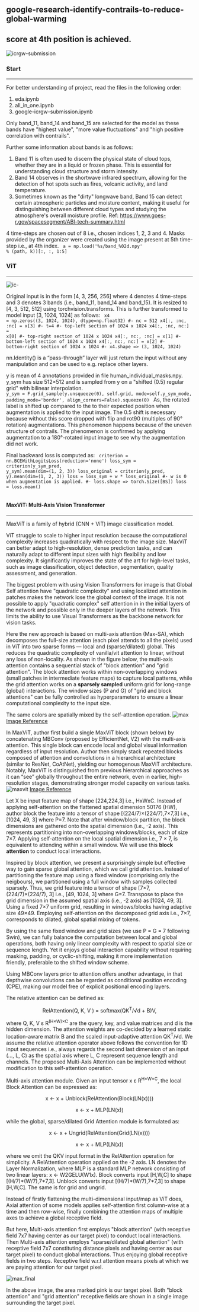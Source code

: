 ## google-research-identify-contrails-to-reduce-global-warming
## score at 4th position is achieved.
![icrgw-submission](https://github.com/bishnarender/google-research-identify-contrails-to-reduce-global-warming/assets/49610834/1d222a45-d081-4a5d-bab5-8e29ae3fb2bb)

### Start 
-----
For better understanding of project, read the files in the following order:
1. eda.ipynb 
2. all_in_one.ipynb
3. google-icrgw-submission.ipynb

Only band_11, band_14 and band_15 are selected for the model as these bands have "highest value", "more value fluctuations" and "high positive correlation with contrails".

Further some information about bands is as follows:
1. Band 11 is often used to discern the physical state of cloud tops, whether they are in a liquid or frozen phase. This is essential for understanding cloud structure and storm intensity.
2. Band 14 observes in the shortwave infrared spectrum, allowing for the detection of hot spots such as fires, volcanic activity, and land temperature.
3. Sometimes known as the "dirty" longwave band, Band 15 can detect certain atmospheric particles and moisture content, making it useful for distinguishing between different cloud types and studying the atmosphere's overall moisture profile.
Ref: https://www.goes-r.gov/spacesegment/ABI-tech-summary.html

4 time-steps are chosen out of 8 i.e., chosen indices 1, 2, 3 and 4. Masks provided by the organizer were created using the image present at 5th time-step i.e., at 4th index.
<code>
a = np.load('%s/band_%02d.npy' % (path, k))[:, :, 1:5]
</code>

### ViT 
-----
![ic-](https://github.com/bishnarender/google-research-identify-contrails-to-reduce-global-warming/assets/49610834/28482b87-6d55-4c2d-8101-78054602783f)

Original input is in the form [4, 3, 256, 256] where 4 denotes 4 time-steps and 3 denotes 3 bands (i.e., band_11, band_14 and band_15). It is resized to [4, 3, 512, 512] using torchvision.transforms. This is further transformed to model input [3, 1024, 1024] as follows:
<code>
x4 = np.zeros((3, 1024, 1024), dtype=np.float32)
#- nc = 512
x4[:, :nc, :nc] = x[3]  #- t=4  #- top-left section of 1024 x 1024 
x4[:, :nc, nc:] = x[0]  #- top-right section of 1024 x 1024 
x4[:, nc:, :nc] = x[1]  #- bottom-left section of 1024 x 1024 
x4[:, nc:, nc:] = x[2]  #- bottom-right section of 1024 x 1024
#- x4.shape => (3, 1024, 1024)
</code>

nn.Identity() is a “pass-through” layer will just return the input without any manipulation and can be used to e.g. replace other layers.

y is mean of 4 annotations provided in file human_individual_masks.npy. y_sym has size 512×512 and is sampled from y on a "shifted (0.5) regular grid" with bilinear interpolation.
<code>
y_sym = F.grid_sample(y.unsqueeze(0), self.grid, mode=self.y_sym_mode, padding_mode='border', align_corners=False).squeeze(0)
</code>
As, the rotated label is shifted up compared to the to their expected position when augmentation is applied to the input image. The 0.5 shift is necessary because without this score dropped with flip and rot90 (multiples of 90° rotation) augmentations. This phenomenon happens because of the uneven structure of contrails. The phenomenon is confirmed by applying augmentation to a 180°-rotated input image to see why the augmentation did not work.

Final backward loss is computed as:
<code>
criterion = nn.BCEWithLogitsLoss(reduction='none')
loss_sym = criterion(y_sym_pred, y_sym).mean(dim=(1, 2, 3))
loss_original = criterion(y_pred, y).mean(dim=(1, 2, 3))
loss = loss_sym + w * loss_original #- w is 0 when augmentation is applied.
#- loss.shape => torch.Size([BS])
loss = loss.mean()  
</code>

#### MaxViT: Multi-Axis Vision Transformer
-----
MaxViT is a family of hybrid (CNN + ViT) image classification model.

ViT struggle to scale to higher input resolution because the computational complexity increases quadratically with respect to the image size. MaxViT can better adapt to high-resolution, dense prediction tasks, and can naturally adapt to different input sizes with high flexibility and low complexity. It significantly improves the state of the art for high-level tasks, such as image classification, object detection, segmentation, quality assessment, and generation.

The biggest problem with using Vision Transformers for image is that Global Self attention have "quadratic complexity" and using localized attention in patches makes the network lose the global context of the image. It is not possible to apply "quadratic complex" self attention in in the initial layers of the network and possible only in the deeper layers of the network. This limits the ability to use Visual Transformers as the backbone network for vision tasks.

Here the new approach is based on multi-axis attention (Max-SA), which decomposes the full-size attention (each pixel attends to all the pixels) used in ViT into two sparse forms — local and (sparse/dilated) global. This reduces the quadratic complexity of vanilla/vit attention to linear, without any loss of non-locality. As shown in the figure below, the multi-axis attention contains a sequential stack of "block attention" and "grid attention". The block attention works within non-overlapping windows (small patches in intermediate feature maps) to capture local patterns, while the grid attention works on a <b>sparsely sampled</b> uniform grid for long-range (global) interactions. The window sizes (P and G) of "grid and block attentions" can be fully controlled as hyperparameters to ensure a linear computational complexity to the input size.

The same colors are spatially mixed by the self-attention operation.
![max](https://github.com/bishnarender/google-research-identify-contrails-to-reduce-global-warming/assets/49610834/8847ee7e-70bd-4c02-9630-ca01d8c771ee)
[Image Reference](https://blog.research.google/2022/09/a-multi-axis-approach-for-vision.html)

In MaxViT, author first build a single MaxViT block (shown below) by concatenating MBConv (proposed by EfficientNet, V2) with the multi-axis attention. This single block can encode local and global visual information regardless of input resolution. Author then simply stack repeated blocks composed of attention and convolutions in a hierarchical architecture (similar to ResNet, CoAtNet), yielding our homogenous MaxViT architecture. Notably, MaxViT is distinguished from previous hierarchical approaches as it can “see” globally throughout the entire network, even in earlier, high-resolution stages, demonstrating stronger model capacity on various tasks.
![maxvit](https://github.com/bishnarender/google-research-identify-contrails-to-reduce-global-warming/assets/49610834/a6a50b7a-d9a0-4bf5-b202-ae4d95a2f1c2)
[Image Reference](https://blog.research.google/2022/09/a-multi-axis-approach-for-vision.html)

Let X be input feature map of shape [224,224,3] i.e., HxWxC. Instead of applying self-attention on the flattened spatial dimension 50176 (HW), author block the feature into a tensor of shape [(224/7)×(224/7),7×7,3] i.e., [1024, 49, 3] where P=7. ​Note that after window/block partition, the block dimensions are gathered onto the spatial dimension (i.e., -2 axis). This represents partitioning into non-overlapping windows​/blocks, each of size 7×7. Applying self-attention on the local spatial dimension i.e., 7 × 7, is equivalent to attending within a small window. We will use this <b>block attention</b> to conduct local interactions. 

Inspired by block attention, we present a surprisingly simple but effective way to gain sparse global attention, which we call grid attention. Instead of partitioning the feature map using a fixed window (comprising only the neigbours), we partitioned using a full window with samples collected sparsely. Thus, we grid feature into a tensor of shape [7×7, (224/7)×(224/7), 3] i.e., [49, 1024, 3] where G=7. Transpose to place the grid dimension in the assumed spatial axis (i.e., -2 axis) as [1024, 49, 3]. Using a fixed 7×7 uniform grid, resulting in windows/blocks having adaptive size 49×49.  Employing self-attention on the decomposed grid axis i.e., 7×7, corresponds to dilated, global spatial mixing of tokens. 

By using the same fixed window and grid sizes (we use P = G = 7 following Swin), we can fully balance the computation between local and global operations, both having only linear complexity with respect to spatial size or sequence length. Yet it enjoys global interaction capability without requiring masking, padding, or cyclic-shifting, making it more implementation friendly, preferable to the shifted window scheme.

Using MBConv layers prior to attention offers another advantage, in that depthwise convolutions can be regarded as conditional position encoding (CPE), making our model free of explicit positional encoding layers.

The relative attention can be defined as:
<p align="center">RelAttention(Q, K, V ) = softmax(QK<sup>T</sup>/√d + B)V,</p>
where Q, K, V ε R<sup>(H×W)×C</sup> are the query, key, and value matrices and d is the hidden dimension. The attention weights are co-decided by a learned static location-aware matrix B and the scaled input-adaptive attention QK<sup>T</sup>/√d. We assume the relative attention operator above follows the convention for 1D input sequences i.e., always regards the second last dimension of an input (..., L, C) as the spatial axis where L, C represent sequence length and channels. The proposed Multi-Axis Attention can be implemented without modification to this self-attention operation. 

Multi-axis attention module. Given an input tensor x ε R<sup>H×W×C</sup>, the local Block Attention can be expressed as:
<p align="center">x ← x + Unblock(RelAttention(Block(LN(x))))</p>
<p align="center">x ← x + MLP(LN(x)) </p>
while the global, sparse/dilated Grid Attention module is formulated as:
<p align="center">x ← x + Ungrid(RelAttention(Grid(LN(x))))</p>
<p align="center">x ← x + MLP(LN(x)) </p>
where we omit the QKV input format in the RelAttention operation for simplicity. A RelAttention operation applied on the -2 axis. LN denotes the Layer Normalization, where MLP is a standard MLP network consisting of two linear layers: x ← W2GELU(W1x). Block converts input [H,W,C] to shape [(H/7)*(W/7),7*7,3]. Unblock converts input [(H/7)*(W/7),7*7,3] to shape [H,W,C]. The same is for grid and ungrid.


Instead of firstly flattening the multi-dimensional input/map as ViT does, Axial attention of some models applies self-attention first column-wise at a time and then row-wise, finally combining the attention maps of multiple axes to achieve a global receptive field.

But here, Multi-axis attention first employs "block attention" (with receptive field 7x7 having center as our target pixel) to conduct local interactions. Then Multi-axis attention employs "sparse/dilated global attention" (with receptive field 7x7 constituting distance pixels and having center as our target pixel) to conduct global interactions. Thus enjoying global receptive fields in two steps. Receptive field w.r.t attention means pixels at which we are paying attention for our target pixel.

![max_final](https://github.com/bishnarender/google-research-identify-contrails-to-reduce-global-warming/assets/49610834/49235478-dba3-4fff-a0ae-737b958efd0e)

​In the above image, the area marked pink is our target pixel. Both "block attention" and "grid attention" receptive fields are shown in a single image surrounding the target pixel.
